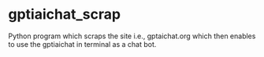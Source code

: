 # gptiaichat_scrap
Python program which scraps the site i.e., gptaichat.org which then enables to use the gptiaichat in terminal as a chat bot.


